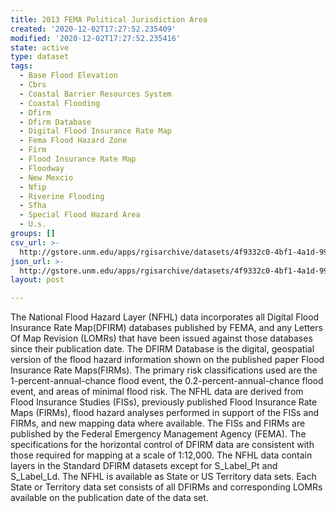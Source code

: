 ```yaml
---
title: 2013 FEMA Political Jurisdiction Area
created: '2020-12-02T17:27:52.235409'
modified: '2020-12-02T17:27:52.235416'
state: active
type: dataset
tags:
  - Base Flood Elevation
  - Cbrs
  - Coastal Barrier Resources System
  - Coastal Flooding
  - Dfirm
  - Dfirm Database
  - Digital Flood Insurance Rate Map
  - Fema Flood Hazard Zone
  - Firm
  - Flood Insurance Rate Map
  - Floodway
  - New Mexcio
  - Nfip
  - Riverine Flooding
  - Sfha
  - Special Flood Hazard Area
  - U.s.
groups: []
csv_url: >-
  http://gstore.unm.edu/apps/rgisarchive/datasets/4f9332c0-4bf1-4a1d-9991-e27dff5de2cb/S_POL_AR.derived.csv
json_url: >-
  http://gstore.unm.edu/apps/rgisarchive/datasets/4f9332c0-4bf1-4a1d-9991-e27dff5de2cb/S_POL_AR.derived.json
layout: post

---
```

 The National Flood Hazard Layer (NFHL) data incorporates all Digital Flood Insurance Rate
Map(DFIRM) databases published by FEMA, and any Letters Of Map Revision (LOMRs) that have been
issued against those databases since their publication date. The DFIRM Database is the digital,
geospatial version of the flood hazard information shown on the published paper Flood Insurance Rate
Maps(FIRMs). The primary risk classifications used are the 1-percent-annual-chance flood event, the
0.2-percent-annual-chance flood event, and areas of minimal flood risk. The NFHL data are derived
from Flood Insurance Studies (FISs), previously published Flood Insurance Rate Maps (FIRMs), flood
hazard analyses performed in support of the FISs and FIRMs, and new mapping data where available.
The FISs and FIRMs are published by the Federal Emergency Management Agency (FEMA). The
specifications for the horizontal control of DFIRM data are consistent with those required for
mapping at a scale of 1:12,000. The NFHL data contain layers in the Standard DFIRM datasets except
for S_Label_Pt and S_Label_Ld. The NFHL is available as State or US Territory data sets. Each State
or Territory data set consists of all DFIRMs and corresponding LOMRs available on the publication
date of the data set. 
